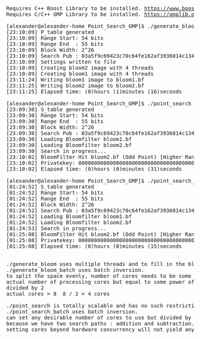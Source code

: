 <pre>
Requires C++ Boost Library to be installed. <a href="https://www.boost.org">https://www.boost.org</a>
Requires C/C++ GMP Library to be installed. <a href="https://gmplib.org">https://gmplib.org</a>

[alexander@alexander-home Point_Search_GMP]$ ./generate_bloom_batch
[23:10:09] P_table generated
[23:10:09] Range Start: 54 bits
[23:10:09] Range End  : 55 bits
[23:10:09] Block Width: 2^26
[23:10:09] Search Pub : 03a5f9c69423c70c64fe162af3936014c1346978dccd681fa06a18edaa24e3f7d5
[23:10:09] Settings written to file
[23:10:09] Creating bloom2 image with 4 threads
[23:10:09] Creating bloom1 image with 4 threads
[23:11:24] Writing bloom1 image to bloom1.bf
[23:11:25] Writing bloom2 image to bloom2.bf
[23:11:25] Elapsed time: (0)hours (1)minutes (16)seconds

[alexander@alexander-home Point_Search_GMP]$ ./point_search
[23:09:30] S_table generated
[23:09:30] Range Start: 54 bits
[23:09:30] Range End  : 55 bits
[23:09:30] Block Width: 2^26
[23:09:30] Search Pub : 03a5f9c69423c70c64fe162af3936014c1346978dccd681fa06a18edaa24e3f7d5
[23:09:30] Loading Bloomfilter bloom1.bf
[23:09:30] Loading Bloomfilter bloom2.bf
[23:09:30] Search in progress...
[23:10:02] BloomFilter Hit bloom2.bf (Odd Point) [Higher Range Half]
[23:10:02] Privatekey: 0000000000000000000000000000000000000000000000000069fb4a3e8205d5
[23:10:02] Elapsed time: (0)hours (0)minutes (31)seconds

[alexander@alexander-home Point_Search_GMP]$ ./point_search_batch
[01:24:52] S_table generated
[01:24:52] Range Start: 54 bits
[01:24:52] Range End  : 55 bits
[01:24:52] Block Width: 2^26
[01:24:52] Search Pub : 03a5f9c69423c70c64fe162af3936014c1346978dccd681fa06a18edaa24e3f7d5
[01:24:52] Loading Bloomfilter bloom1.bf
[01:24:52] Loading Bloomfilter bloom2.bf
[01:24:53] Search in progress...
[01:25:08] BloomFilter Hit bloom2.bf (Odd Point) [Higher Range Half]
[01:25:08] Privatekey: 0000000000000000000000000000000000000000000000000069fb4a3e8205d5
[01:25:08] Elapsed time: (0)hours (0)minutes (15)seconds


./generate_bloom uses multiple threads and to fill in the bloomfilter binary.
./generate_bloom_batch uses batch inversion.
to split the space evenly, number of cores needs to be some power of two value.
actual number of processing cores but equal to some power of two value(2,4,8,16,32,64,...)
divided by 2
actual cores = 8  8 / 2 = 4 cores

./point_search is totally scalable and has no such restriction.
./point_search_batch uses batch inversion.
can set any desirable number of cores to use but divided by 2.
because we have two search paths : addition and subtraction.
setting cores beyond hardware concurrency will not yield any additional performance.

</pre>
